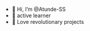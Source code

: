 - 👋 Hi, I’m @Atunde-SS
- 🌱 active learner
- 💞️ Love revolutionary projects 


<!---
Atunde-SS/Atunde-SS is a ✨ special ✨ repository because its `README.md` (this file) appears on your GitHub profile.
You can click the Preview link to take a look at your changes.
--->
